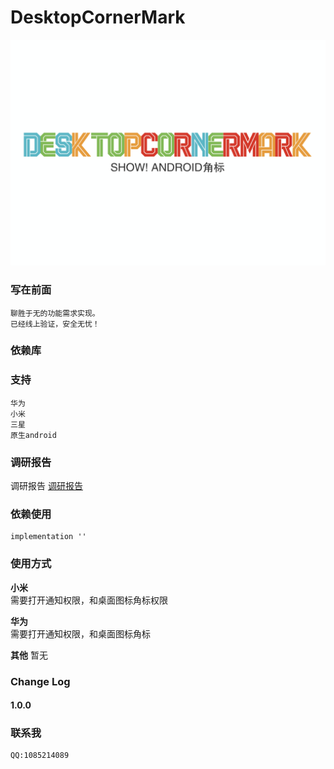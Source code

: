 # DesktopCornerMark

![Image text](https://github.com/nuonuoOkami/images/blob/main/DesktopCornerMark.png)

### 写在前面

    聊胜于无的功能需求实现。
    已经线上验证，安全无忧！

### 依赖库

### 支持

    华为
    小米
    三星
    原生android

### 调研报告

调研报告 [调研报告](https://www.jianshu.com/p/b09c0a1fb540)

### 依赖使用

    implementation ''

### 使用方式

**小米**<br />
需要打开通知权限，和桌面图标角标权限 <br/>

**华为**<br />
需要打开通知权限，和桌面图标角标<br />

**其他**
暂无

### Change Log

#### 1.0.0

### 联系我

    QQ:1085214089
    
    
    

